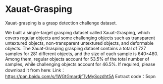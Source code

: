 # Xauat-Grasping
Xauat-grasping is a grasp detection challenge dataset.

We built a single-target grasping dataset called Xauat-Grasping, which covers regular objects and some challenging objects such as transparent untextured objects, non-transparent untextured objects, and deformable objects. The Xauat-Grasping grasping dataset contains a total of 727 samples for 281 different objects, and the size of each sample is 640×480. Among them, regular objects account for 53.5% of the total number of samples, while challenging objects account for 46.5%.
If required, please download it from here:
Link：https://pan.baidu.com/s/1WGtGmardjfTvMySozdht5A 
Extract code：5spn

